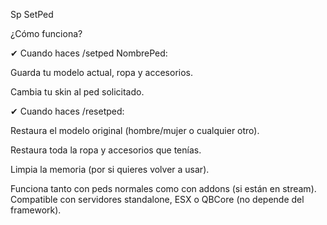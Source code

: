 Sp SetPed

¿Cómo funciona?

✔ Cuando haces /setped NombrePed:

Guarda tu modelo actual, ropa y accesorios.

Cambia tu skin al ped solicitado.

✔ Cuando haces /resetped:

Restaura el modelo original (hombre/mujer o cualquier otro).

Restaura toda la ropa y accesorios que tenías.

Limpia la memoria (por si quieres volver a usar).

Funciona tanto con peds normales como con addons (si están en stream).
Compatible con servidores standalone, ESX o QBCore (no depende del framework).
